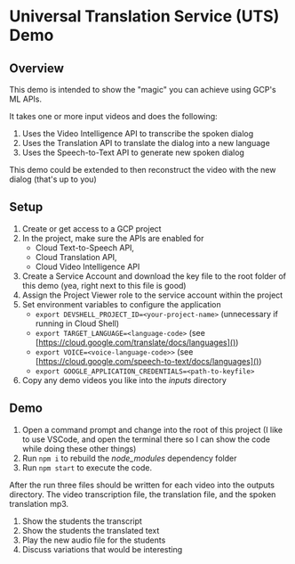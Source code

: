# Universal Translation Service (UTS) Demo

## Overview
This demo is intended to show the "magic" you can achieve using GCP's ML APIs.

It takes one or more input videos and does the following:

1. Uses the Video Intelligence API to transcribe the spoken dialog
2. Uses the Translation API to translate the dialog into a new language
3. Uses the Speech-to-Text API to generate new spoken dialog

This demo could be extended to then reconstruct the video with the new dialog (that's up to you)

## Setup
1. Create or get access to a GCP project
1. In the project, make sure the APIs are enabled for
   - Cloud Text-to-Speech API,
   - Cloud Translation API,
   - Cloud Video Intelligence API
1. Create a Service Account and download the key file to the root folder of this demo (yea, right next to this file is good)
1. Assign the Project Viewer role to the service account within the project
2. Set environment variables to configure the application
   - ```export DEVSHELL_PROJECT_ID=<your-project-name>``` (unnecessary if running in Cloud Shell)
   - ```export TARGET_LANGUAGE=<language-code>``` (see [https://cloud.google.com/translate/docs/languages]())
   - ```export VOICE=<voice-language-code>>``` (see [https://cloud.google.com/speech-to-text/docs/languages]())
   - ```export GOOGLE_APPLICATION_CREDENTIALS=<path-to-keyfile>```
1. Copy any demo videos you like into the *inputs* directory

## Demo
1. Open a command prompt and change into the root of this project (I like to use VSCode, and open the terminal there so I can show the code while doing these other things)
1. Run ```npm i``` to rebuild the *node_modules* dependency folder
1. Run ```npm start``` to execute the code.

After the run three files should be written for each video into the outputs directory. The video transcription file, the translation file, and the spoken translation mp3.

1. Show the students the transcript
2. Show the students the translated text
3. Play the new audio file for the students
4. Discuss variations that would be interesting
